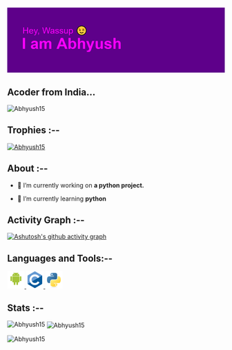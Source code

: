 ![A coder from India](https://github.com/Abhyush15/Abhyush15/blob/main/header.png)
## Acoder from India...

<p align="left"> <img src="https://komarev.com/ghpvc/?username=Abhyush15&label=Profile%20views&color=a020f0&style=plastic" alt="Abhyush15" /> </p>

## Trophies :--

<p align="left"> <a href="https://github.com/ryo-ma/github-profile-trophy"><img src="https://github-profile-trophy.vercel.app/?username=Abhyush15" alt="Abhyush15" /></a> </p>

## About :--

- 🔭 I’m currently working on **a python project.**

- 🌱 I’m currently learning **python**

## Activity Graph :--

[![Ashutosh's github activity graph](https://activity-graph.herokuapp.com/graph?username=Abhyush15&theme=synthwave-84)](https://github.com/ashutosh00710/github-readme-activity-graph)

## Languages and Tools:--
<p align="left"> <a href="https://developer.android.com" target="_blank" rel="noreferrer"> <img src="https://raw.githubusercontent.com/devicons/devicon/master/icons/android/android-original-wordmark.svg" alt="android" width="40" height="40"/> </a> <a href="https://www.cprogramming.com/" target="_blank" rel="noreferrer"> <img src="https://raw.githubusercontent.com/devicons/devicon/master/icons/c/c-original.svg" alt="c" width="40" height="40"/> </a> <a href="https://www.python.org" target="_blank" rel="noreferrer"> <img src="https://raw.githubusercontent.com/devicons/devicon/master/icons/python/python-original.svg" alt="python" width="40" height="40"/> </a> </p>

## Stats :--

<p><img align="left" src="https://github-readme-stats.vercel.app/api/top-langs?username=Abhyush15&show_icons=true&theme=synthwave&locale=en&layout=compact" alt="Abhyush15" /></p>

<p>&nbsp;<img align="center" src="https://github-readme-stats.vercel.app/api?username=Abhyush15&show_icons=true&theme=synthwave&locale=en" alt="Abhyush15" /></p>

<p><img align="center" src="https://github-readme-streak-stats.herokuapp.com/?user=Abhyush15&theme=synthwave" alt="Abhyush15" /></p>
